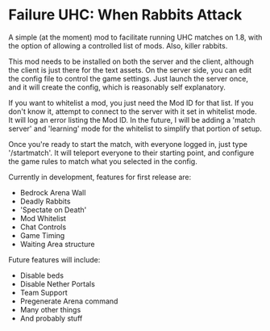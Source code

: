 # Failure UHC: When Rabbits Attack

A simple (at the moment) mod to facilitate running UHC matches on 1.8, with the option of allowing a controlled list of mods. Also, killer rabbits.

This mod needs to be installed on both the server and the client, although the client is just there for the text assets. On the server side, you can edit the config file to control the game settings. Just launch the server once, and it will create the config, which is reasonably self explanatory. 

If you want to whitelist a mod, you just need the Mod ID for that list. If you don't know it, attempt to connect to the server with it set in whitelist mode. It will log an error listing the Mod ID. In the future, I will be adding a 'match server' and 'learning' mode for the whitelist to simplify that portion of setup.

Once you're ready to start the match, with everyone logged in, just type '/startmatch'. It will teleport everyone to their starting point, and configure the game rules to match what you selected in the config.

Currently in development, features for first release are:

* Bedrock Arena Wall
* Deadly Rabbits
* 'Spectate on Death'
* Mod Whitelist
* Chat Controls
* Game Timing
* Waiting Area structure

Future features will include:

* Disable beds
* Disable Nether Portals
* Team Support
* Pregenerate Arena command
* Many other things
* And probably stuff
